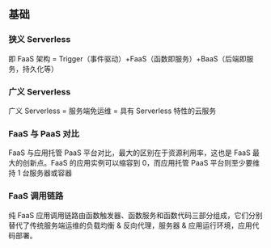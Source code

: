 ## 基础

### 狭义 Serverless

即 FaaS 架构 = Trigger（事件驱动）+FaaS（函数即服务）+BaaS（后端即服务，持久化等）

### 广义 Serverless

广义 Serverless  = 服务端免运维 = 具有 Serverless 特性的云服务

### FaaS 与 PaaS 对比

FaaS 与应用托管 PaaS 平台对比，最大的区别在于资源利用率，这也是 FaaS 最大的创新点。FaaS 的应用实例可以缩容到 0，而应用托管 PaaS 平台则至少要维持 1 台服务器或容器

### FaaS 调用链路

纯 FaaS 应用调用链路由函数触发器、函数服务和函数代码三部分组成，它们分别替代了传统服务端运维的负载均衡 & 反向代理，服务器 & 应用运行环境，应用代码部署。